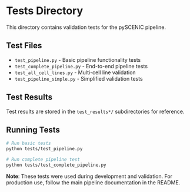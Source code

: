 # Tests Directory

This directory contains validation tests for the pySCENIC pipeline.

## Test Files

- `test_pipeline.py` - Basic pipeline functionality tests
- `test_complete_pipeline.py` - End-to-end pipeline tests
- `test_all_cell_lines.py` - Multi-cell line validation
- `test_pipeline_simple.py` - Simplified validation tests

## Test Results

Test results are stored in the `test_results*/` subdirectories for reference.

## Running Tests

```bash
# Run basic tests
python tests/test_pipeline.py

# Run complete pipeline test
python tests/test_complete_pipeline.py
```

**Note**: These tests were used during development and validation. For production use, follow the main pipeline documentation in the README.
